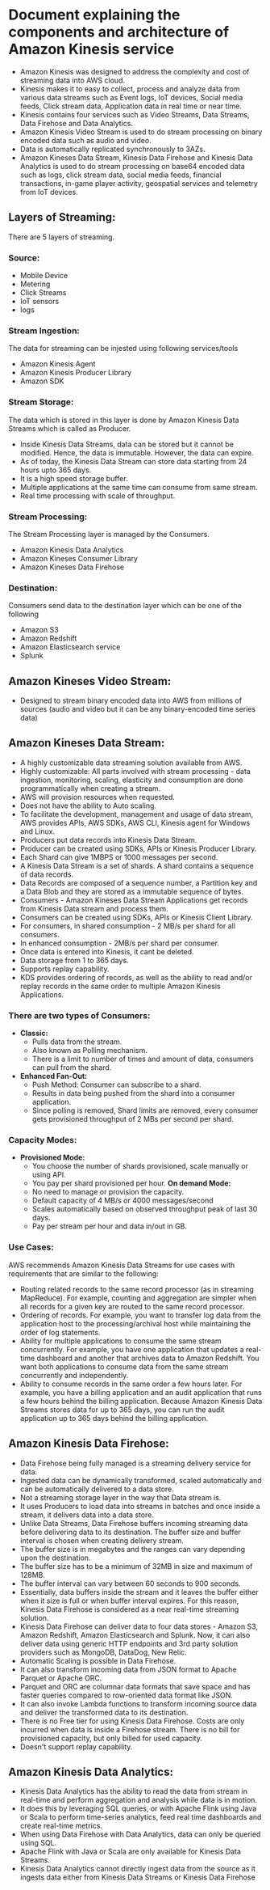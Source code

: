# Document explaining the components and architecture of Amazon Kinesis service

- Amazon Kinesis was designed to address the complexity and cost of streaming data
  into AWS cloud.
- Kinesis makes it to easy to collect, process and analyze data from various data
  streams such as Event logs, IoT devices, Social media feeds, Click stream data,
  Application data in real time or near time.
- Kinesis contains four services such as Video Streams, Data Streams, Data Firehose
  and Data Analytics.
- Amazon Kinesis Video Stream is used to do stream processing on binary encoded data
  such as audio and video.
- Data is automatically replicated synchronously to 3AZs.
- Amazon Kineses Data Stream, Kinesis Data Firehose and Kinesis Data Analytics is
  used to do stream processing on base64 encoded data such as logs, click stream
  data, social media feeds, financial transactions, in-game player activity, geospatial
  services and telemetry from IoT devices.



## Layers of Streaming:

There are 5 layers of streaming.

### Source:
  - Mobile Device
  - Metering
  - Click Streams
  - IoT sensors
  - logs

### Stream Ingestion:

  The data for streaming can be injested using following services/tools
  - Amazon Kinesis Agent
  - Amazon Kinesis Producer Library
  - Amazon SDK

### Stream Storage:

The data which is stored in this layer is done by Amazon Kinesis Data Streams which is called as Producer.

 - Inside Kinesis Data Streams, data can be stored but it cannot be modified. Hence,
   the data is immutable. However, the data can expire.
 - As of today, the Kinesis Data Stream can store data starting from 24 hours upto 365 days.
 - It is a high speed storage buffer.
 - Multiple applications at the same time can consume from same stream.
 - Real time processing with scale of throughput.

### Stream Processing:
The Stream Processing layer is managed by the Consumers.
  - Amazon Kinesis Data Analytics
  - Amazon Kineses Consumer Library
  - Amazon Kineses Data Firehose

### Destination:
Consumers send data to the destination layer which can be one of the following
  - Amazon S3
  - Amazon Redshift
  - Amazon Elasticsearch service
  - Splunk

## Amazon Kineses Video Stream:
- Designed to stream binary encoded data into AWS from millions of sources (audio
  and video but it can be any binary-encoded time series data)

## Amazon Kineses Data Stream:
- A highly customizable data streaming solution available from AWS.
- Highly customizable: All parts involved with stream processing - data ingestion,
  monitoring, scaling, elasticity and consumption are done programmatically when
  creating a stream.
- AWS will provision resources when requested.
- Does not have the ability to Auto scaling.
- To facilitate the development, management and usage of data stream, AWS provides
  APIs, AWS SDKs, AWS CLI, Kinesis agent for Windows and Linux.
- Producers put data records into Kinesis Data Stream.
- Producer can be created using SDKs, APIs or Kinesis Producer Library.
- Each Shard can give 1MBPS or 1000 messages per second.
- A Kinesis Data Stream is a set of shards. A shard contains a sequence of data records.
- Data Records are composed of a sequence number, a Partition key and a Data Blob
  and they are stored as a immutable sequence of bytes.
- Consumers - Amazon Kineses Data Stream Applications get records from Kinesis Data
  stream and process them.
- Consumers can be created using SDKs, APIs or Kinesis Client Library.
- For consumers, in shared consumption - 2 MB/s per shard for all consumers.
- In enhanced consumption - 2MB/s per shard per consumer.
- Once data is entered into Kinesis, it cant be deleted.
- Data storage from 1 to 365 days.
- Supports replay capability.
- KDS provides ordering of records, as well as the ability to read and/or replay records in the same order to
  multiple Amazon Kinesis Applications.

### There are two types of Consumers:
  - **Classic:**
    - Pulls data from the stream.
    - Also known as Polling mechanism.
    - There is a limit to number of times and amount of data, consumers can pull from the shard.
  - **Enhanced Fan-Out:**
    - Push Method: Consumer can subscribe to a shard.
    - Results in data being pushed from the shard into a consumer application.
    - Since polling is removed, Shard limits are removed, every consumer gets provisioned
      throughput of 2 MBs per second per shard.

### Capacity Modes:

  - **Provisioned Mode:**
    - You choose the number of shards provisioned, scale manually or using API.
    - You pay per shard provisioned per hour.
  **On demand Mode:**
    - No need to manage or provision the capacity.
    - Default capacity of 4 MB/s or 4000 messages/second
    - Scales automatically based on observed throughput peak of last 30 days.
    - Pay per stream per hour and data in/out in GB.

### Use Cases:

  AWS recommends Amazon Kinesis Data Streams for use cases with requirements that are similar to the following:

  - Routing related records to the same record processor (as in streaming MapReduce). For example, counting and aggregation
    are simpler when all records for a given key are routed to the same record processor.
  - Ordering of records. For example, you want to transfer log data from the application host to the processing/archival
    host while maintaining the order of log statements.
  - Ability for multiple applications to consume the same stream concurrently. For example, you have one application that
    updates a real-time dashboard and another that archives data to Amazon Redshift. You want both applications to consume
    data from the same stream concurrently and independently.
  - Ability to consume records in the same order a few hours later. For example, you have a billing application and an
    audit application that runs a few hours behind the billing application. Because Amazon Kinesis Data Streams stores
    data for up to 365 days, you can run the audit application up to 365 days behind the billing application.

## Amazon Kinesis Data Firehose:
- Data Firehose being fully managed is a streaming delivery service for data.
- Ingested data can be dynamically transformed, scaled automatically and can be
  automatically delivered to a data store.
- Not a streaming storage layer in the way that Data stream is.
- It uses Producers to load data into streams in batches and once inside a stream, it
  delivers data into a data store.
- Unlike Data Streams, Data Firehose buffers incoming streaming data before delivering
  data to its destination. The buffer size and buffer interval is chosen when creating
  delivery stream.
- The buffer size is in megabytes and the ranges can vary depending upon the destination.
- The buffer size has to be a minimum of 32MB in size and maximum of 128MB.
- The buffer interval can vary between 60 seconds to 900 seconds.
- Essentially, data buffers inside the stream and it leaves the buffer either when it
  size is full or when buffer interval expires. For this reason, Kinesis Data Firehose
  is considered as a near real-time streaming solution.
- Kinesis Data Firehose can deliver data to four data stores - Amazon S3, Amazon Redshift,
  Amazon Elasticsearch and Splunk. Now, it can also deliver data using generic HTTP
  endpoints and 3rd party solution providers such as MongoDB, DataDog, New Relic.
- Automatic Scaling is possible in Data Firehose.
- It can also transform incoming data from JSON format to Apache Parquet or Apache ORC.
- Parquet and ORC are columnar data formats that save space and has faster queries
  compared to row-oriented data format like JSON.
- It can also invoke Lambda functions to transform incoming source data and deliver
  the transformed data to its destination.
- There is no Free tier for using Kinesis Data Firehose. Costs are only incurred when
  data is inside a Firehose stream. There is no bill for provisioned capacity, but only
  billed for used capacity.
- Doesn't support replay capability.

## Amazon Kinesis Data Analytics:
- Kinesis Data Analytics has the ability to read the data from stream in real-time
  and perform aggregation and analysis while data is in motion.
- It does this by leveraging SQL queries, or with Apache Flink using Java or Scala
  to perform time-series analytics, feed real time dashboards and create real-time
  metrics.
- When using Data Firehose with Data Analytics, data can only be queried using SQL.
- Apache Flink with Java or Scala are only available for Kinesis Data Streams.
- Kinesis Data Analytics cannot directly ingest data from the source as it ingests data either from Kinesis Data
  Streams or Kinesis Data Firehose